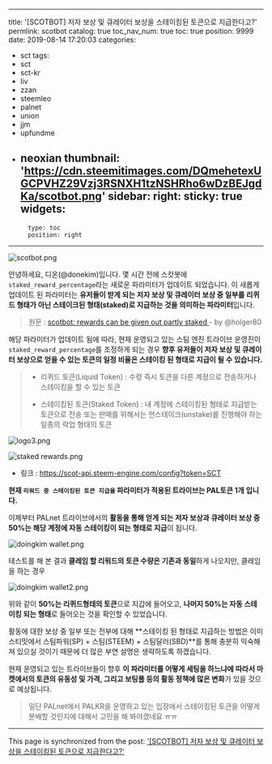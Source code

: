 
---
title: '[SCOTBOT] 저자 보상 및 큐레이터 보상을 스테이킹된 토큰으로 지급한다고?'
permlink: scotbot
catalog: true
toc_nav_num: true
toc: true
position: 9999
date: 2019-08-14 17:20:03
categories:
- sct
tags:
- sct
- sct-kr
- liv
- zzan
- steemleo
- palnet
- union
- jjm
- upfundme
- neoxian
thumbnail: 'https://cdn.steemitimages.com/DQmehetexUGCPVHZ29Vzj3RSNXH1tzNSHRho6wDzBEJgdKa/scotbot.png'
sidebar:
    right:
        sticky: true
widgets:
    -
        type: toc
        position: right
---


![scotbot.png](https://cdn.steemitimages.com/DQmehetexUGCPVHZ29Vzj3RSNXH1tzNSHRho6wDzBEJgdKa/scotbot.png)

안녕하세요, 디온(@donekim)입니다. 몇 시간 전에 스캇봇에 `staked_reward_percentage`라는 새로운 파라미터가 업데이트 되었습니다. 이 새롭게 업데이트 된 파라미터는 **유저들이 받게 되는 저자 보상 및 큐레이터 보상 중 일부를 리퀴드 형태가 아닌 스테이크된 형태(staked)로 지급하는 것을 의미하는 파라미터**입니다.

> 원문 : [scotbot: rewards can be given out partly staked
](https://www.steemcoinpan.com/scotbot/@holger80/scotbot-rewards-can-be-given-out-partly-staked) - by @holger80

해당 파라미터가 업데이트 됨에 따라, 현재 운영되고 있는 스팀 엔진 트라이브 운영진이 `staked_reward_percentage`를 조정하게 되는 경우 **향후 유저들이 저자 보상 및 큐레이터 보상으로 얻을 수 있는 토큰의 일정 비율은 스테이킹 된 형태로 지급이 될 수 있습니다.** 


> - 리퀴드 토큰(Liquid Token) : 수령 즉시 토큰을 다른 계정으로 전송하거나 스테이킹을 할 수 있는 토큰
> 
> - 스테이킹된 토큰(Staked Token) : 내 계정에 스테이킹된 형태로 지급받는 토큰으로 전송 또는 판매를 위해서는 언스테이크(unstake)를 진행해야 하는 일종의 락업 형태의 토큰


![logo3.png](https://cdn.steemitimages.com/DQmP3yWV7Si1Dzbur29oE8y5yKa3a4kCJm5M5xeWNgRWaVg/logo3.png)

 ![staked rewards.png](https://cdn.steemitimages.com/DQmSar5QNFECHE15zA3UG2dCN8YViCi2H3Ttsz6qr87Jeo2/staked%20rewards.png)

- 링크 : https://scot-api.steem-engine.com/config?token=SCT

**현재 `리워드 중 스테이킹된 토큰 지급율` 파라미터가 적용된 트라이브는 PAL토큰 1개 입니다.**

이제부터 PALnet 트라이브에서의 **활동을 통해 얻게 되는 저자 보상과 큐레이터 보상 중 50%는 해당 계정에 자동 스테이킹이 되는 형태로 지급**이 됩니다.

![doingkim wallet.png](https://cdn.steemitimages.com/DQmVWJXGUj76AEgA7JChmvfc8Ugt2m9fkVmZ28p2rDZgyrb/doingkim%20wallet.png)

테스트를 해 본 결과 **클레임 할 리워드의 토큰 수량은 기존과 동일**하게 나오지만, 클레임을 하는 경우

![doingkim wallet2.png](https://cdn.steemitimages.com/DQmTYstQLWr76mUNs4L1rTQruvA51VXJqPqysXUzi6Dansn/doingkim%20wallet2.png)

위와 같이 **50%는 리퀴드형태의 토큰**으로 지갑에 들어오고, **나머지 50%는 자동 스테이킹 되는 형태**로 들어오는 것을 확인할 수 있었습니다. 


활동에 대한 보상 중 일부 또는 전부에 대해 **스테이킹 된 형태로 지급하는 방법은 이미 스티밋에서 스팀파워(SP) + 스팀(STEEM) + 스팀달러(SBD)**를 통해 충분히 익숙해져 있으실 것이기 때문에 더 많은 부연 설명은 생략하도록 하겠습니다. 

현재 운영되고 있는 트라이브들이 향후 **이 파라미터를 어떻게 세팅을 하느냐에 따라서 마켓에서의 토큰의 유동성 및 가격, 그리고 보팅풀 등의 활동 정책에 많은 변화**가 있을 것으로 예상됩니다. 

> 일단 PALnet에서 PALKR을 운영하고 있는 입장에서 스테이킹된 토큰을 어떻게 분배할 것인지에 대해서 고민을 해 봐야겠네요 ㅠㅠ

- - -

This page is synchronized from the post: ['[SCOTBOT] 저자 보상 및 큐레이터 보상을 스테이킹된 토큰으로 지급한다고?'](https://steemit.com/@donekim/scotbot)
